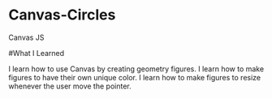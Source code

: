 # Canvas-Circles

Canvas JS

#What I Learned

I learn how to use Canvas by creating geometry figures.
I learn how to make figures to have their own unique color.
I learn how to make figures to resize whenever the user move the pointer.

